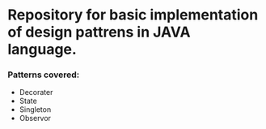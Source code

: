 # **Repository for basic implementation of design pattrens in JAVA language.**

### Patterns covered: 
- Decorater 
- State
- Singleton
- Observor

